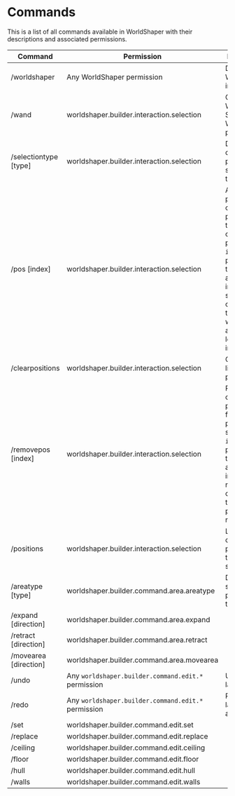 # Commands

This is a list of all commands available in WorldShaper with their descriptions and associated permissions.

| Command                          | Permission                                          | Description                                                                                                                                                                                                 |
|----------------------------------|-----------------------------------------------------|-------------------------------------------------------------------------------------------------------------------------------------------------------------------------------------------------------------|
| /worldshaper                     | Any WorldShaper permission                          | Displays the WorldShaper info text.                                                                                                                                                                         |
| /wand                            | worldshaper.builder.interaction.selection           | Gives the WorldShaper Selection Wand to the player.                                                                                                                                                         |
| /selectiontype [type]            | worldshaper.builder.interaction.selection           | Displays or changes the player's selection type.                                                                                                                                                            |
| /pos [index]                     | worldshaper.builder.interaction.selection           | Adds the player's current position to the selection control positions. If `index` is provided, the position at the given index will be set, otherwise the position will be added at the lowest unset index. |
| /clearpositions                  | worldshaper.builder.interaction.selection           | Clears the list of control positions.                                                                                                                                                                       |
| /removepos [index]               | worldshaper.builder.interaction.selection           | Removes a control position from the player's selection. If `index` is provided, the position at the given index is removed, otherwise the last position gets removed.                                       |
| /positions                       | worldshaper.builder.interaction.selection           | Lists all control positions of the player's selection.                                                                                                                                                      |
| /areatype [type]                 | worldshaper.builder.command.area.areatype           | Displays or sets the player's area type.                                                                                                                                                                    |
| /expand <amount> [direction]     | worldshaper.builder.command.area.expand             |                                                                                                                                                                                                             |
| /retract <amount> [direction]    | worldshaper.builder.command.area.retract            |                                                                                                                                                                                                             |
| /movearea <distance> [direction] | worldshaper.builder.command.area.movearea           |                                                                                                                                                                                                             |
| /undo                            | Any `worldshaper.builder.command.edit.*` permission | Undoes the last action.                                                                                                                                                                                     |
| /redo                            | Any `worldshaper.builder.command.edit.*` permission | Redoes the last undone action.                                                                                                                                                                              |
| /set <pattern>                   | worldshaper.builder.command.edit.set                |                                                                                                                                                                                                             |
| /replace <mask> <pattern>        | worldshaper.builder.command.edit.replace            |                                                                                                                                                                                                             |
| /ceiling <pattern>               | worldshaper.builder.command.edit.ceiling            |                                                                                                                                                                                                             |
| /floor <pattern>                 | worldshaper.builder.command.edit.floor              |                                                                                                                                                                                                             |
| /hull <pattern>                  | worldshaper.builder.command.edit.hull               |                                                                                                                                                                                                             |
| /walls <pattern>                 | worldshaper.builder.command.edit.walls              |                                                                                                                                                                                                             |                       |                                                     |                                                                                                                                                                                                             |
